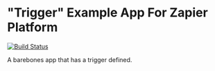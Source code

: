 # "Trigger" Example App For Zapier Platform

[![Build Status](https://travis-ci.org/zapier/zapier-platform-example-app-trigger.svg?branch=master)](https://travis-ci.org/zapier/zapier-platform-example-app-trigger)

A barebones app that has a trigger defined.